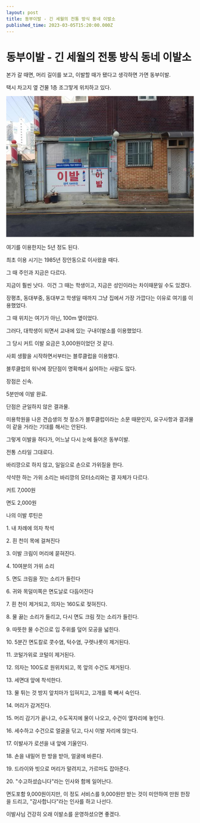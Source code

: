 ```yaml
---
layout: post
title: 동부이발 - 긴 세월의 전통 방식 동네 이발소
published_time: 2023-03-05T15:20:00.000Z
---
```


# 동부이발 - 긴 세월의 전통 방식 동네 이발소


본가 갈 때면, 머리 길이를 보고, 이발할 때가 됐다고 생각하면 가면 동부이발.

택시 차고지 옆 건물 1층 조그맣게 위치하고 있다.

![](../600x0/http/pds27.egloos.com/pds/202303/05/80/a0109780_64042db5884b6.jpg)

여기를 이용한지는 5년 정도 된다.

최초 이용 시기는 1985년 장안동으로 이사왔을 때다.

그 때 주인과 지금은 다르다.

지금이 훨씬 낫다.  이건 그 때는 학생이고, 지금은 성인이라는 차이때문일 수도 있겠다.

장평초, 동대부중, 동대부고 학생일 때까지 그냥 집에서 가장 가깝다는 이유로 여기를 이용했었다.

그 때 위치는 여기가 아닌, 100m 옆이었다.

그러다, 대학생이 되면서 교내에 있는 구내이발소를 이용했었다.

그 당시 커트 이발 요금은 3,000원이었던 것 같다.

사회 생활을 시작하면서부터는 블루클럽을 이용했다.

블루클럽의 워낙에 장단점이 명확해서 싫어하는 사람도 많다.

장점은 신속.

5분만에 이발 완료.

단점은 균일하지 않은 결과물.

미용학원을 나온 견습생의 첫 장소가 블루클럽이라는 소문 때문인지, 요구사항과 결과물이 같을 거라는 기대를 해서는 안된다.

그렇게 이발을 하다가, 어느날 다시 눈에 들어온 동부이발.

전통 스타일 그대로다.

바리깡으로 하지 않고, 일일으로 손으로 가위질을 한다.

샥샥한 하는 가위 소리는 바리깡의 모터소리와는 결 자체가 다르다.

커트 7,000원

면도 2,000원

나의 이발 루틴은

1\. 내 차례에 의자 착석

2\. 흰 천이 목에 걸쳐진다

3\. 이발 크림이 머리에 묻혀진다.

4\. 10여분의 가위 소리

5\. 면도 크림을 젓는 소리가 들린다

6\. 귀와 목덜미쪽은 면도날로 다듬어진다

7\. 흰 천이 제거되고, 의자는 160도로 젖혀진다.

8\. 물 끓는 소리가 들리고, 다시 면도 크림 젓는 소리가 들린다.

9\. 따뜻한 물 수건으로 입 주위를 덮어 모공을 넓힌다.

10\. 5분간 면도칼로 콧수염, 턱수염, 구렛나룻이 제거된다.

11\. 코털가위로 코털이 제거된다.

12\. 의자는 100도로 원위치되고, 목 앞의 수건도 제거된다.

13\. 세면대 앞에 착석한다.

13\. 물 튀는 것 방지 앞치마가 입혀지고, 고개를 쭉 빼서 숙인다.

14\. 머리가 감겨진다.

15\. 머리 감기가 끝나고, 수도꼭지에 물이 나오고, 수건이 옆자리에 놓인다.

16\. 세수하고 수건으로 얼굴을 닦고, 다시 이발 자리에 앉는다.

17\. 이발사가 로션을 내 앞에 기울인다.

18\. 손을 내밀어 한 방을 받아, 얼굴에 바른다.

19\. 드라이와 빗으로 머리가 말려지고, 가르마도 잡아준다.

20\. "수고하셨습니다"라는 인사와 함께 일어난다.

면도포함 9,000원이지만, 이 정도 서비스를 9,000원만 받는 것이 미안하여 만원 한장을 드리고, "감사합니다"라는 인사를 하고 나선다.

이발사님 건강히 오래 이발소를 운영하셨으면 좋겠다.

